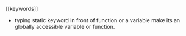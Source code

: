 [[keywords]]
- typing static keyword in front of function or a variable make its an globally accessible variable or function.